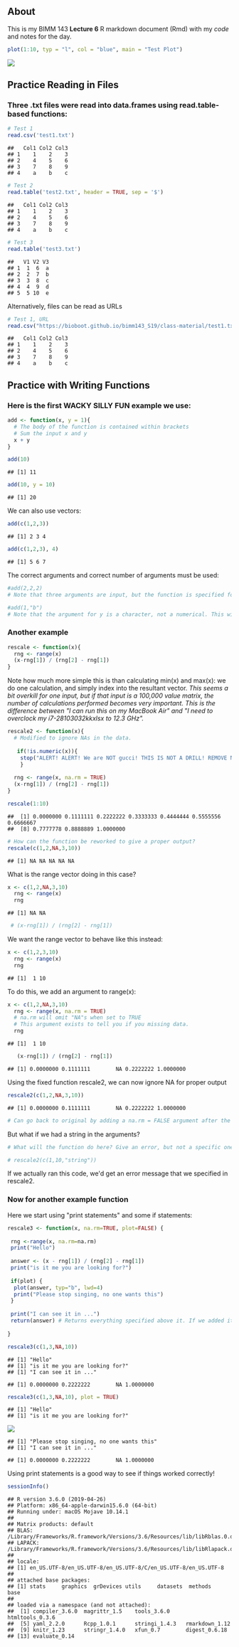 About
-----

This is my BIMM 143 **Lecture 6** R markdown document (Rmd) with my *code* and notes for the day.

``` r
plot(1:10, typ = "l", col = "blue", main = "Test Plot")
```

![](lecture6_files/figure-markdown_github/unnamed-chunk-1-1.png)

**Practice Reading in Files**
-----------------------------

### Three .txt files were read into data.frames using read.table-based functions:

``` r
# Test 1
read.csv('test1.txt')
```

    ##   Col1 Col2 Col3
    ## 1    1    2    3
    ## 2    4    5    6
    ## 3    7    8    9
    ## 4    a    b    c

``` r
# Test 2
read.table('test2.txt', header = TRUE, sep = '$')
```

    ##   Col1 Col2 Col3
    ## 1    1    2    3
    ## 2    4    5    6
    ## 3    7    8    9
    ## 4    a    b    c

``` r
# Test 3
read.table('test3.txt')
```

    ##   V1 V2 V3
    ## 1  1  6  a
    ## 2  2  7  b
    ## 3  3  8  c
    ## 4  4  9  d
    ## 5  5 10  e

Alternatively, files can be read as URLs

``` r
# Test 1, URL
read.csv("https://bioboot.github.io/bimm143_S19/class-material/test1.txt")
```

    ##   Col1 Col2 Col3
    ## 1    1    2    3
    ## 2    4    5    6
    ## 3    7    8    9
    ## 4    a    b    c

**Practice with Writing Functions**
-----------------------------------

### Here is the first WACKY SILLY FUN example we use:

``` r
add <- function(x, y = 1){
  # The body of the function is contained within brackets
  # Sum the input x and y
  x + y
}
```

``` r
add(10)
```

    ## [1] 11

``` r
add(10, y = 10)
```

    ## [1] 20

We can also use vectors:

``` r
add(c(1,2,3))
```

    ## [1] 2 3 4

``` r
add(c(1,2,3), 4)
```

    ## [1] 5 6 7

The correct arguments and correct number of arguments must be used:

``` r
#add(2,2,2)
# Note that three arguments are input, but the function is specified for only two. This will output an error.
```

``` r
#add(1,"b")
# Note that the argument for y is a character, not a numerical. This will output an error.
```

### Another example

``` r
rescale <- function(x){
  rng <- range(x)
  (x-rng[1]) / (rng[2] - rng[1])
}
```

Note how much more simple this is than calculating min(x) and max(x): we do one calculation, and simply index into the resultant vector. *This seems a bit overkill for one input, but if that input is a 100,000 value matrix, the number of calculations performed becomes very important. This is the difference between "I can run this on my MacBook Air" and "I need to overclock my i7-28103032kkxlsx to 12.3 GHz".*

``` r
rescale2 <- function(x){
  # Modified to ignore NAs in the data.
 
   if(!is.numeric(x)){
    stop("ALERT! ALERT! We are NOT gucci! THIS IS NOT A DRILL! REMOVE NON-NUMERICS FROM INPUT! THIS IS NOT A DRILL")
    }
  
  rng <- range(x, na.rm = TRUE)
  (x-rng[1]) / (rng[2] - rng[1])
}
```

``` r
rescale(1:10)
```

    ##  [1] 0.0000000 0.1111111 0.2222222 0.3333333 0.4444444 0.5555556 0.6666667
    ##  [8] 0.7777778 0.8888889 1.0000000

``` r
# How can the function be reworked to give a proper output?
rescale(c(1,2,NA,3,10))
```

    ## [1] NA NA NA NA NA

What is the range vector doing in this case?

``` r
x <- c(1,2,NA,3,10)
  rng <- range(x)
  rng
```

    ## [1] NA NA

``` r
 # (x-rng[1]) / (rng[2] - rng[1])
```

We want the range vector to behave like this instead:

``` r
x <- c(1,2,3,10)
  rng <- range(x)
  rng
```

    ## [1]  1 10

To do this, we add an argument to range(x):

``` r
x <- c(1,2,NA,3,10)
  rng <- range(x, na.rm = TRUE)
  # na.rm will omit "NA"s when set to TRUE
  # This argument exists to tell you if you missing data.
  rng
```

    ## [1]  1 10

``` r
   (x-rng[1]) / (rng[2] - rng[1])
```

    ## [1] 0.0000000 0.1111111        NA 0.2222222 1.0000000

Using the fixed function rescale2, we can now ignore NA for proper output

``` r
rescale2(c(1,2,NA,3,10))
```

    ## [1] 0.0000000 0.1111111        NA 0.2222222 1.0000000

``` r
# Can go back to original by adding a na.rm = FALSE argument after the input argument
```

But what if we had a string in the arguments?

``` r
# What will the function do here? Give an error, but not a specific one. If we modify rescale2 to tell us something more specific, it would be a lot more useful.

# rescale2(c(1,10,"string"))
```

If we actually ran this code, we'd get an error message that we specified in rescale2.

### Now for another example function

Here we start using "print statements" and some if statements:

``` r
rescale3 <- function(x, na.rm=TRUE, plot=FALSE) {
  
 rng <-range(x, na.rm=na.rm)
 print("Hello")
 
 answer <- (x - rng[1]) / (rng[2] - rng[1])
 print("is it me you are looking for?")
 
 if(plot) {
  plot(answer, typ="b", lwd=4)
  print("Please stop singing, no one wants this") 
 }
 
 print("I can see it in ...")
 return(answer) # Returns everything specified above it. If we added it after print("Hello"), all we would get is "Hello"
 
}
```

``` r
rescale3(c(1,3,NA,10))
```

    ## [1] "Hello"
    ## [1] "is it me you are looking for?"
    ## [1] "I can see it in ..."

    ## [1] 0.0000000 0.2222222        NA 1.0000000

``` r
rescale3(c(1,3,NA,10), plot = TRUE)
```

    ## [1] "Hello"
    ## [1] "is it me you are looking for?"

![](lecture6_files/figure-markdown_github/unnamed-chunk-22-1.png)

    ## [1] "Please stop singing, no one wants this"
    ## [1] "I can see it in ..."

    ## [1] 0.0000000 0.2222222        NA 1.0000000

Using print statements is a good way to see if things worked correctly!

``` r
sessionInfo()
```

    ## R version 3.6.0 (2019-04-26)
    ## Platform: x86_64-apple-darwin15.6.0 (64-bit)
    ## Running under: macOS Mojave 10.14.1
    ## 
    ## Matrix products: default
    ## BLAS:   /Library/Frameworks/R.framework/Versions/3.6/Resources/lib/libRblas.0.dylib
    ## LAPACK: /Library/Frameworks/R.framework/Versions/3.6/Resources/lib/libRlapack.dylib
    ## 
    ## locale:
    ## [1] en_US.UTF-8/en_US.UTF-8/en_US.UTF-8/C/en_US.UTF-8/en_US.UTF-8
    ## 
    ## attached base packages:
    ## [1] stats     graphics  grDevices utils     datasets  methods   base     
    ## 
    ## loaded via a namespace (and not attached):
    ##  [1] compiler_3.6.0  magrittr_1.5    tools_3.6.0     htmltools_0.3.6
    ##  [5] yaml_2.2.0      Rcpp_1.0.1      stringi_1.4.3   rmarkdown_1.12 
    ##  [9] knitr_1.23      stringr_1.4.0   xfun_0.7        digest_0.6.18  
    ## [13] evaluate_0.14
